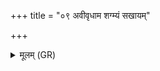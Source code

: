 +++
title = "०९ अवीवृधाम शग्म्यं सखायम्"

+++
<details><summary>मूलम् (GR)</summary>

अवीवृधाम शग्म्यं सखायं  
वरुणं पुत्रम् अदितेर् इषिरम् ।  
कविशस्तान्य् अस्मै वचांस्य्  
अवोचाम रोदसी सत्यवाचौ ॥
</details>